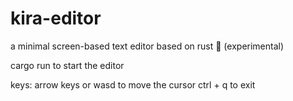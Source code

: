 # kira-editor
a minimal screen-based text editor based on rust  🦀 (experimental)

cargo run to start the editor

keys:
arrow keys or wasd to move the cursor
ctrl + q to exit
